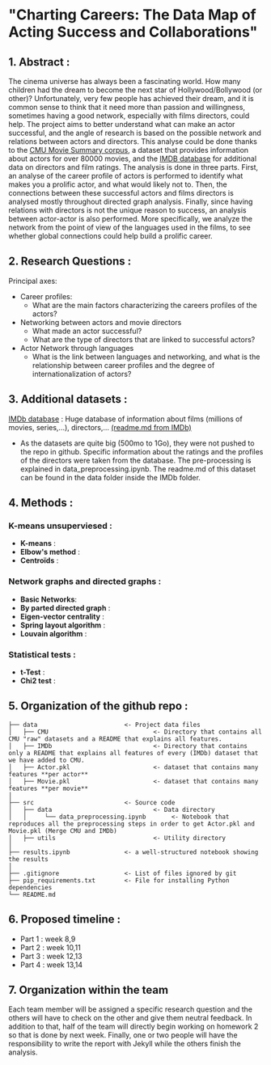 # "Charting Careers: The Data Map of Acting Success and Collaborations"

## 1. Abstract : 
The cinema universe has always been a fascinating world. How many children had the dream to become the next star of Hollywood/Bollywood (or other)? Unfortunately, very few people has achieved their dream, and it is common sense to think that it need more than passion and willingness, sometimes having a good network, especially with films directors, could help. The project aims to better understand what can make an actor successful, and the angle of research is based on the possible network and relations between actors and directors. This analyse could be done thanks to the [CMU Movie Summary corpus](http://www.cs.cmu.edu/~ark/personas/), a dataset that provides information about actors for over 80000 movies, and the [IMDB database](https://datasets.imdbws.com) for additional data on directors and film ratings. The analysis is done in three parts. First, an analyse of the career profile of actors is performed to identify what makes you a prolific actor, and what would likely not to. Then, the connections between these successful actors and films directors is analysed mostly throughout directed graph analysis. Finally, since having relations with directors is not the unique reason to success, an analysis between actor-actor is also performed. More specifically, we analyze the network from the point of view of the languages used in the films, to see whether global connections could help build a prolific career.

## 2. Research Questions : 
Principal axes:
* Career profiles:
    * What are the main factors characterizing the careers profiles of the actors?
* Networking between actors and movie directors
    * What made an actor successful?
    * What are the type of directors that are linked to successful actors?
* Actor Network through languages
    * What is the link between languages and networking, and what is the relationship between career profiles and the degree of internationalization of actors?

## 3. Additional datasets : 
[IMDb database](https://datasets.imdbws.com) : Huge database of information about films (millions of movies, series,...), directors,... [(readme.md from IMDb)](https://developer.imdb.com/non-commercial-datasets/)
* As the datasets are quite big (500mo to 1Go), they were not pushed to the repo in github. Specific information about the ratings and the profiles of the directors were taken from the database. The pre-processing is explained in data_preprocessing.ipynb. The readme.md of this dataset can be found in the data folder inside the IMDb folder.

## 4. Methods : 
### K-means unsuperviesed : 
* **K-means** : 
* **Elbow's method** :
* **Centroïds** :
### Network graphs and directed graphs : 
* **Basic Networks**: 
* **By parted directed graph** :
* **Eigen-vector centrality** :
* **Spring layout algorithm** :
* **Louvain algorithm** :
### Statistical tests :
* **t-Test** :
* **Chi2 test** :


## 5. Organization of the github repo : 

```
├── data                        <- Project data files
│   ├── CMU                             <- Directory that contains all CMU "raw" datasets and a README that explains all features.
│   ├── IMDb                            <- Directory that contains only a README that explains all features of every (IMDb) dataset that we have added to CMU.
│   ├── Actor.pkl                       <- dataset that contains many features **per actor**
│   ├── Movie.pkl                       <- dataset that contains many features **per movie**
│
├── src                         <- Source code
│   ├── data                            <- Data directory
│   │     └── data_preprocessing.ipynb       <- Notebook that reproduces all the preprocessing steps in order to get Actor.pkl and Movie.pkl (Merge CMU and IMDb)
│   ├── utils                           <- Utility directory
│
├── results.ipynb               <- a well-structured notebook showing the results
│
├── .gitignore                  <- List of files ignored by git
├── pip_requirements.txt        <- File for installing Python dependencies
└── README.md
```

## 6. Proposed timeline : 
* Part 1 : week 8,9
*	Part 2 : week 10,11
*	Part 3 : week 12,13
* Part 4 : week 13,14

## 7. Organization within the team 
Each team member will be assigned a specific research question and the others will have to check on the other and give them neutral feedback. In addition to that, half of the team will directly begin working on homework 2 so that is done by next week. Finally, one or two people will have the responsibility to write the report with Jekyll while the others finish the analysis. 


